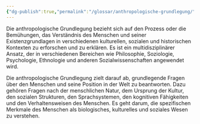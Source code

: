 ```yaml
---
{"dg-publish":true,"permalink":"/glossar/anthropologische-grundlegung/"}
---
```

 

Die anthropologische Grundlegung bezieht sich auf den Prozess oder die Bemühungen, das Verständnis des Menschen und seiner Existenzgrundlagen in verschiedenen kulturellen, sozialen und historischen Kontexten zu erforschen und zu erklären. Es ist ein multidisziplinärer Ansatz, der in verschiedenen Bereichen wie Philosophie, Soziologie, Psychologie, Ethnologie und anderen Sozialwissenschaften angewendet wird.

Die anthropologische Grundlegung zielt darauf ab, grundlegende Fragen über den Menschen und seine Position in der Welt zu beantworten. Dazu gehören Fragen nach der menschlichen Natur, dem Ursprung der Kultur, den sozialen Strukturen, den Sprachsystemen, den kognitiven Fähigkeiten und den Verhaltensweisen des Menschen. Es geht darum, die spezifischen Merkmale des Menschen als biologisches, kulturelles und soziales Wesen zu verstehen.